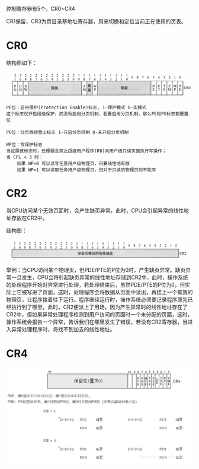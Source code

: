 控制寄存器有5个，CR0~CR4

CR1保留，CR3为页目录基地址寄存器，用来切换和定位当前正在使用的页表。

# CR0
结构图如下：

![](images/Snipaste_2023-04-25_22-39-50.png)

```
PE位：启用保护(Protection Enable)标志, 1-保护模式 0-实模式
这个标志仅开启段级保护，而没有启用分页机制，若要启用分页机制，那么PE和PG标志都要置位

PG位：分页西岭雪山标志 1-开启分页机制 0-未开启分页机制

WP位：写保护标志
当设置该标志时，处理器会禁止超级用户程序(R0)向用户级只读页面执行写操作；
当 CPL < 3 时：
    如果 WP=0 可以读写任意用户级物理页，只要线性地有效
    如果 WP=1 可以读取任务用户级物理页，但对于只读的物理页则不能写
```

# CR2
当CPU访问某个无效页面时，会产生缺页异常，此时，CPU会引起异常的线性地址存放在CR2中。

结构图：

![](images/Snipaste_2023-04-25_22-45-25.png)

举例：当CPU访问某个物理页，但PDE/PTE的P位为0时，产生缺页异常。缺页异常一旦发生，CPU会将引起缺页异常的线性地址存储到CR2中，此时，操作系统的处理程序开始对异常进行处理，若处理结束后，虽然PDE/PTE的P位为0，但实际上它被写进了页面，这时，处理程序会将数据从页面中读出，再挂上一个有效的物理页，让程序接着往下运行。程序继续运行时，操作系统必须要记录程序原先已经执行到了哪里，此时，CR2便派上了用场，因为产生异常时的线性地址存在了CR2中，但如果异常处理程序检测到用户访问的页面时一个未分配的页面，这时，操作系统会报告一个异常，告诉我们在哪里发生了错误，若没有CR2寄存器，当进入异常处理程序时，将找不到加去的线性地址。

# CR4
![](images/Snipaste_2023-04-25_22-54-02.png)

